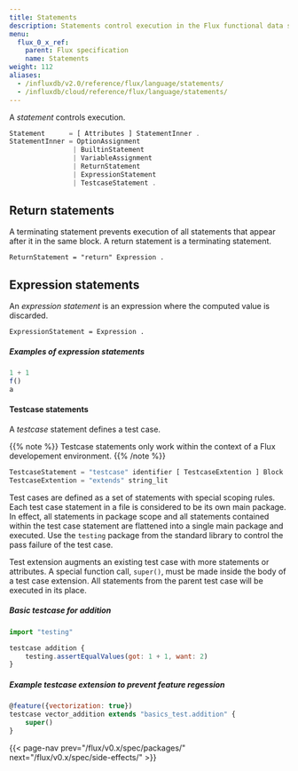 ```yaml
---
title: Statements
description: Statements control execution in the Flux functional data scripting language.
menu:
  flux_0_x_ref:
    parent: Flux specification
    name: Statements
weight: 112
aliases:
  - /influxdb/v2.0/reference/flux/language/statements/
  - /influxdb/cloud/reference/flux/language/statements/
---
```


A _statement_ controls execution.

```js
Statement      = [ Attributes ] StatementInner .
StatementInner = OptionAssignment
                | BuiltinStatement
                | VariableAssignment
                | ReturnStatement
                | ExpressionStatement
                | TestcaseStatement .
```

## Return statements

A terminating statement prevents execution of all statements that appear after it in the same block.
A return statement is a terminating statement.

```
ReturnStatement = "return" Expression .
```
## Expression statements

An _expression statement_ is an expression where the computed value is discarded.

```
ExpressionStatement = Expression .
```

##### Examples of expression statements

```js
1 + 1
f()
a
```

#### Testcase statements

A _testcase_ statement defines a test case.

{{% note %}}
Testcase statements only work within the context of a Flux developement environment.
{{% /note %}}

```js
TestcaseStatement = "testcase" identifier [ TestcaseExtention ] Block .
TestcaseExtention = "extends" string_lit
```

Test cases are defined as a set of statements with special scoping rules.
Each test case statement in a file is considered to be its own main package.
In effect, all statements in package scope and all statements contained within
the test case statement are flattened into a single main package and executed.
Use the `testing` package from the standard library to control the pass failure
of the test case.

Test extension augments an existing test case with more statements or attributes.
A special function call, `super()`, must be made inside the body of a test case
extension. All statements from the parent test case will be executed in its place.


##### Basic testcase for addition
```js
import "testing"

testcase addition {
    testing.assertEqualValues(got: 1 + 1, want: 2)
}
```

##### Example testcase extension to prevent feature regession

```js
@feature({vectorization: true})
testcase vector_addition extends "basics_test.addition" {
    super()
}
```

{{< page-nav prev="/flux/v0.x/spec/packages/" next="/flux/v0.x/spec/side-effects/" >}}
